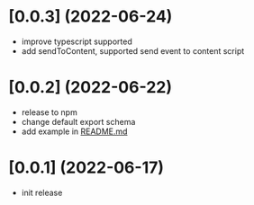 # [0.0.3] (2022-06-24)

* improve typescript supported
* add sendToContent, supported send event to content script

# [0.0.2] (2022-06-22)

* release to npm
* change default export schema
* add example in [README.md](./README.md)

# [0.0.1] (2022-06-17)

* init release